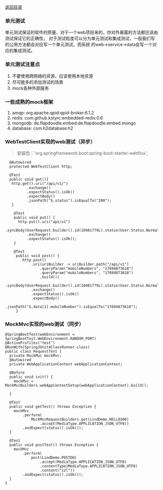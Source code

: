 [返回目录](../README.md)

###  单元测试
单元测试保证的软件的质量，对于一个web项目来的，你对外暴露的方法都应该由测试保证它的正确性，
对于测试粒度可以分为单元测试和集成测试，一般我们写的公用方法都会对应写一个单元测试，而系统
的web->service->data会写一个对应的集成测试。

### 单元测试注意点
1. 不要使用跨网络的资源，应该使用本地资源
1. 尽可能多的添加测试的场景
1. mock各种外部服务

### 一些成熟的mock框架
1. amqp: org.apache.qpid:qpid-broker:6.1.2
1. redis: com.github.kstyrc:embedded-redis:0.6
1. mongodb: de.flapdoodle.embed:de.flapdoodle.embed.mongo
1. database: com.h2database:h2

### WebTestClient实现的web测试（异步）
>安装包：'org.springframework.boot:spring-boot-starter-webflux',

```$xslt
  @Autowired
  protected WebTestClient http;
  
  @Test
  public void get(){
   http.get().uri("/api/v1/")
          .exchange()
          .expectStatus().isOk()
          .expectBody()
          .jsonPath("$.status").isEqualTo("200");
   }
   
    @Test
    public void put() {
      http.put().uri("api/v1")
          .syncBody(UserRequest.builder().id(10481779L).status(User.Status.Normal.name()).build())
          .exchange()
          .expectStatus().isOk();
    }
    
    @Test
     public void post() {
        http.post()
            .uri(uriBuilder -> uriBuilder.path("/api/v1")
                .queryParam("mobileNumbers", "17694873618")
                .queryParam("mobileNumbers", "17694873618")
                .build())
            .syncBody(UserRequest.builder().id(10481779L).status(User.Status.Normal.name()).build())
            .exchange()
            .expectStatus().isOk()
            .expectBody()
            .jsonPath("$.data[1].mobileNumber").isEqualTo("17694873618");
     }
```

### MockMvc实现的web测试（同步）
```$xslt
@SpringBootTest(webEnvironment = SpringBootTest.WebEnvironment.RANDOM_PORT)
@ActiveProfiles("test")
@RunWith(SpringJUnit4ClassRunner.class)
public class RequestTest {
  private MockMvc mockMvc;
  @Autowired
  private WebApplicationContext webApplicationContext;

  @Before
  public void init() {
    mockMvc = MockMvcBuilders.webAppContextSetup(webApplicationContext).build();

  }

  @Test
  public void getTest() throws Exception {
    mockMvc
        .perform(
            MockMvcRequestBuilders.get(LindDemo.HELLO200)
                .accept(MediaType.APPLICATION_JSON_UTF8))
        .andExpect(status().isOk());
  }

  @Test
  public void postTest() throws Exception {
    mockMvc
        .perform(
            post(LindDemo.POSTDO)
                .accept(MediaType.APPLICATION_JSON_UTF8)
                .contentType(MediaType.APPLICATION_JSON_UTF8)
                .content("zzl"))
        .andExpect(status().isOk());
  }
}

```